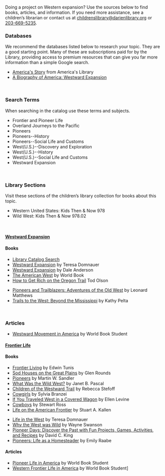 Doing a project on Western expansion? Use the sources below to find books, articles, and information. If you need more assistance, see a children’s librarian or contact us at [childrenslibrary@darienlibrary.org](mailto:childrenslibrary@darienlibrary.org "Email the Children's Library") or [203-669-5235](tel:203-669-5235 "203-669-5235").

<div class="row">
<div class="col-md-4">

### Databases
 We recommend the databases listed below to research your topic. They are a good starting point. Many of these are subscriptions paid for by the Library, providing access to premium resources that can give you far more information than a simple Google search.

* [America's Story](https://dar.to/2pdjm7s "America's Story") from America's Library
* [A Biography of America: Westward Expansion](https://dar.to/2IuIwaj "A Biography of America: Westward Expansion")
<br />

</div>
<div class="col-md-4">

### Search Terms
When searching in the catalog use these terms and subjects.

* Frontier and Pioneer Life
* Overland Journeys to the Pacific
* Pioneers
* Pioneers--History
* Pioneers--Social Life and Customs
* West(U.S.)--Discovery and Exploration
* West(U.S.)--History
* West(U.S.)--Social Life and Customs
* Westward Expansion
<br />

</div>
<div class="col-md-4">

### Library Sections
Visit these sections of the children’s library collection for books about this topic.

* Western United States: Kids Then & Now 978
* Wild West: Kids Then & Now 978.02
<br />

</div>
</div>

<div class="row">
<!-- Begin Tab v1 -->
<div class="col-md-12">
<div class="tab-v1">

<div class="tab-content">
<!-- Tab Content 1 -->
<div id="home" class="tab-pane fade in active">
<div id="accordion-v1" class="panel-group acc-v1">
<div class="panel panel-default">
<div class="panel-heading">
<h4 class="panel-title">
<a href="#collapse-One" data-parent="#accordion-v1" data-toggle="collapse" class="accordion-toggle">
Westward Expansion
</a>
</h4>
</div>
<div class="panel-collapse collapse" id="collapse-One">
<div class="panel-body">

<div class="row">
<div class="col-md-6">

#### Books
* [Library Catalog Search](https://dar.to/2HBtm1Y "Library Catalog Search")
* [Westward Expansion](https://dar.to/2Gv8mui "Westward Expansion") by Teresa Domnauer
* [Westward Expansion](https://dar.to/2FTBPjT "Westward Expansion") by Dale Anderson
* [The American West](https://dar.to/2DuSuFe "The American West") by World Book
* [How to Get Rich on the Oregon Trail](https://dar.to/2tQtLvs "How to Get Rich on the Oregon Trail") Tod Olson

</div>
<div class="col-md-6">

* [Pioneers and Trailblazers: Adventures of the Old West](https://dar.to/2pebaEJ "Pioneers and Trailblazers: Adventures of the Old West") by Leonard Matthews
* [Trails to the West: Beyond the Mississippi](https://dar.to/2FWPuGF "Trails to the West: Beyond the Mississippi") by Kathy Pelta
<br />

### Articles
* [Westward Movement in America](https://dar.to/2pksiIq "Westward Movement in America") by World Book Student

</div>
</div>


</div>
</div>
</div>

<div class="panel panel-default">
<div class="panel-heading">
<h4 class="panel-title">
<a href="#collapse-Two" data-parent="#accordion-v1" data-toggle="collapse" class="accordion-toggle">
Frontier Life
</a>
</h4>
</div>
<div class="panel-collapse collapse" id="collapse-Two">
<div class="panel-body">

<div class="row">
<div class="col-md-6">

#### Books
* [Frontier Living](https://dar.to/2tMhuba "Frontier Living") by Edwin Tunis
* [Sod Houses on the Great Plains](https://dar.to/2phhp9Y "Sod Houses on the Great Plains") by Glen Rounds
* [Pioneers](https://dar.to/2peS8hw "Pioneers") by Martin W. Sandler
* [What Was the Wild West?](https://dar.to/2FG3mpO "What Was the Wild West?") by Janet B. Pascal
* [Children of the Westward Trail](https://dar.to/2FUMURQ "Children of the Westward Trail") by Rebecca Stefoff
* [Cowgirls](https://dar.to/2IvMNKY "Cowgirls") by Sylvia Branzei
* [If You Traveled West in a Covered Wagon](https://dar.to/2FMGeSn "If You Traveled West in a Covered Wagon") by Ellen Levine
* [Cowboys](https://dar.to/2pf1JUX "Cowboys") by Stewart Ross
* [Life on the American Frontier](https://dar.to/2FD6r9W "Life on the American Frontier") by Stuart A. Kallen

</div>
<div class="col-md-6">

* [Life in the West](https://dar.to/2phwlF7 "Life in the West") by Teresa Domnauer
* [Why the West was Wild](https://dar.to/2GwOTJJ "Why the West was Wild") by Wayne Swanson
* [Pioneer Days: Discover the Past with Fun Projects, Games, Activities, and Recipes](https://dar.to/2Gvmvrv "Pioneer Days") by David C. King
* [Pioneers: Life as a Homesteader](https://dar.to/2HBlugL "Pioneers: Life as a Homesteader") by Emily Raabe

#### Articles
* [Pioneer Life in America](https://dar.to/2FOeSuU "Pioneer Life in America") by World Book Student
* [Western Frontier Life in America](https://dar.to/2FFGQx2 "Western Frontier Life in America") by World Book Student]

</div>

</div>
</div>
</div>


</div>
</div>

</div>
</div>
</div>
</div>
</div>